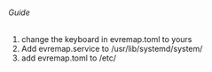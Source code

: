 ###### Guide

1. change the keyboard in evremap.toml to yours 
2. Add evremap.service to /usr/lib/systemd/system/
3. add evremap.toml to /etc/ 


